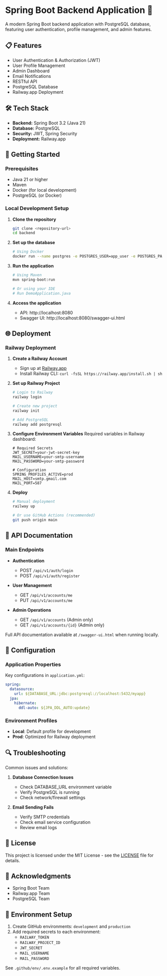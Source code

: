 # Spring Boot Backend Application 🚀

A modern Spring Boot backend application with PostgreSQL database, featuring user authentication, profile management, and admin features.

## 📋 Features

- User Authentication & Authorization (JWT)
- User Profile Management
- Admin Dashboard
- Email Notifications
- RESTful API
- PostgreSQL Database
- Railway.app Deployment

## 🛠️ Tech Stack

- **Backend:** Spring Boot 3.2 (Java 21)
- **Database:** PostgreSQL
- **Security:** JWT, Spring Security
- **Deployment:** Railway.app

## 🚀 Getting Started

### Prerequisites

- Java 21 or higher
- Maven
- Docker (for local development)
- PostgreSQL (or Docker)

### Local Development Setup

1. **Clone the repository**
   ```bash
   git clone <repository-url>
   cd backend
   ```

2. **Set up the database**
   ```bash
   # Using Docker
   docker run --name postgres -e POSTGRES_USER=app_user -e POSTGRES_PASSWORD=your_secure_password -e POSTGRES_DB=myapp -p 5432:5432 -d postgres:15
   ```

3. **Run the application**
   ```bash
   # Using Maven
   mvn spring-boot:run

   # Or using your IDE
   # Run DemoApplication.java
   ```

4. **Access the application**
   - API: http://localhost:8080
   - Swagger UI: http://localhost:8080/swagger-ui.html

## 🌐 Deployment

### Railway Deployment

1. **Create a Railway Account**
   - Sign up at [Railway.app](https://railway.app)
   - Install Railway CLI: `curl -fsSL https://railway.app/install.sh | sh`

2. **Set up Railway Project**
   ```bash
   # Login to Railway
   railway login

   # Create new project
   railway init

   # Add PostgreSQL
   railway add postgresql
   ```

3. **Configure Environment Variables**
   Required variables in Railway dashboard:
   ```properties
   # Required Secrets
   JWT_SECRET=your-jwt-secret-key
   MAIL_USERNAME=your-smtp-username
   MAIL_PASSWORD=your-smtp-password

   # Configuration
   SPRING_PROFILES_ACTIVE=prod
   MAIL_HOST=smtp.gmail.com
   MAIL_PORT=587
   ```

4. **Deploy**
   ```bash
   # Manual deployment
   railway up

   # Or use GitHub Actions (recommended)
   git push origin main
   ```

## 📝 API Documentation

### Main Endpoints

- **Authentication**
  - POST `/api/v1/auth/login`
  - POST `/api/v1/auth/register`
  
- **User Management**
  - GET `/api/v1/accounts/me`
  - PUT `/api/v1/accounts/me`
  
- **Admin Operations**
  - GET `/api/v1/accounts` (Admin only)
  - GET `/api/v1/accounts/{id}` (Admin only)

Full API documentation available at `/swagger-ui.html` when running locally.

## 🔧 Configuration

### Application Properties
Key configurations in `application.yml`:
```yaml
spring:
  datasource:
    url: ${DATABASE_URL:jdbc:postgresql://localhost:5432/myapp}
  jpa:
    hibernate:
      ddl-auto: ${JPA_DDL_AUTO:update}
```

### Environment Profiles
- **Local**: Default profile for development
- **Prod**: Optimized for Railway deployment

## 🔍 Troubleshooting

Common issues and solutions:

1. **Database Connection Issues**
   - Check DATABASE_URL environment variable
   - Verify PostgreSQL is running
   - Check network/firewall settings

2. **Email Sending Fails**
   - Verify SMTP credentials
   - Check email service configuration
   - Review email logs

## 📄 License

This project is licensed under the MIT License - see the [LICENSE](LICENSE) file for details.

## 🙏 Acknowledgments

- Spring Boot Team
- Railway.app Team
- PostgreSQL Team

## 🔐 Environment Setup

1. Create GitHub environments: `development` and `production`
2. Add required secrets to each environment:
   - `RAILWAY_TOKEN`
   - `RAILWAY_PROJECT_ID`
   - `JWT_SECRET`
   - `MAIL_USERNAME`
   - `MAIL_PASSWORD`

See `.github/env/.env.example` for all required variables.